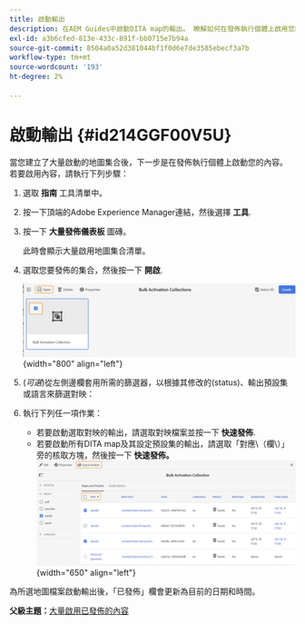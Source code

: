 ```yaml
---
title: 啟動輸出
description: 在AEM Guides中啟動DITA map的輸出。 瞭解如何在發佈執行個體上啟用您的內容。
exl-id: a3b6cfed-813e-433c-891f-bb0715e7b94a
source-git-commit: 8504a0a52d381044bf1f0d6e7de3585ebecf3a7b
workflow-type: tm+mt
source-wordcount: '193'
ht-degree: 2%

---
```


# 啟動輸出 {#id214GGF00V5U}

當您建立了大量啟動的地圖集合後，下一步是在發佈執行個體上啟動您的內容。 若要啟用內容，請執行下列步驟：

1. 選取 **指南** 工具清單中。

1. 按一下頂端的Adobe Experience Manager連結，然後選擇 **工具**.

1. 按一下 **大量發佈儀表板** 圖磚。

   此時會顯示大量啟用地圖集合清單。

1. 選取您要發佈的集合，然後按一下 **開啟**.

   ![](images/bulk-activation-collection-open.png){width="800" align="left"}

1. \(*可選*\)從左側邊欄套用所需的篩選器，以根據其修改的\(status\)、輸出預設集或語言來篩選對映：
1. 執行下列任一項作業：

   - 若要啟動選取對映的輸出，請選取對映檔案並按一下 **快速發佈**.
   - 若要啟動所有DITA map及其設定預設集的輸出，請選取「對應\（欄\）」旁的核取方塊，然後按一下 **快速發佈。**
     ![](images/bulk-activation-collection-quick-publish.png){width="650" align="left"}


為所選地圖檔案啟動輸出後，「已發佈」欄會更新為目前的日期和時間。

**父級主題：**[&#x200B;大量啟用已發佈的內容](conf-bulk-activation.md)
